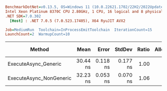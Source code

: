 ``` ini

BenchmarkDotNet=v0.13.5, OS=Windows 11 (10.0.22621.1702/22H2/2022Update/SunValley2), VM=Hyper-V
Intel Xeon Platinum 8370C CPU 2.80GHz, 1 CPU, 16 logical and 8 physical cores
.NET SDK=7.0.302
  [Host] : .NET 7.0.5 (7.0.523.17405), X64 RyuJIT AVX2

Job=MediumRun  Toolchain=InProcessEmitToolchain  IterationCount=15  
LaunchCount=2  WarmupCount=10  

```
|                  Method |     Mean |    Error |   StdDev | Ratio | Allocated | Alloc Ratio |
|------------------------ |---------:|---------:|---------:|------:|----------:|------------:|
|    ExecuteAsync_Generic | 30.44 ns | 0.118 ns | 0.177 ns |  1.00 |         - |          NA |
| ExecuteAsync_NonGeneric | 32.23 ns | 0.053 ns | 0.070 ns |  1.06 |         - |          NA |
